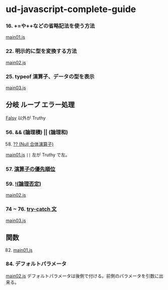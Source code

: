 # ud-javascript-complete-guide


### 16. +=や++などの省略記法を使う方法

[main01.js](basic/main01.js)

### 22. 明示的に型を変換する方法

[main02.js](basic/main02.js)

### 25. typeof 演算子、データの型を表示

[main03.js](basic/main03.js)

## 分岐 ループ エラー処理

[Falsy](https://developer.mozilla.org/ja/docs/Glossary/Falsy) 以外が Truthy

### 56. && (論理積) || (論理和)
58. [?? (Null 合体演算子)](https://developer.mozilla.org/ja/docs/Web/JavaScript/Reference/Operators/Nullish_coalescing)

[main01.js](if-loop-error/main01.js) `||` 左が Truthy で左。

### 57. [演算子の優先順位](https://developer.mozilla.org/ja/docs/Web/JavaScript/Reference/Operators/Operator_precedence)

### 59. [!(論理否定)](https://developer.mozilla.org/ja/docs/Web/JavaScript/Reference/Operators/Logical_NOT)

[main02.js](if-loop-error/main02.js)

### 74 ~ 76. [try-catch 文](https://developer.mozilla.org/ja/docs/Web/JavaScript/Reference/Statements/try...catch)

[main03.js](if-loop-error/main03.js)

## 関数

82. [main01.js](function/main01.js)


### 84. デフォルトパラメータ

[main02.js](function/main02.js) デフォルトパラメータは後側で付ける。前側のパラメータを引数に出来る。




